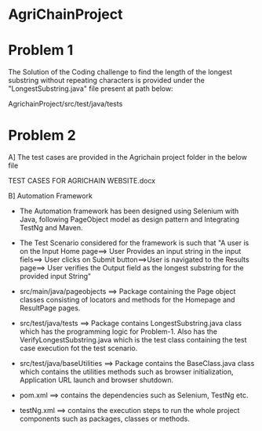 # AgriChainProject

# Problem 1

The Solution of the Coding challenge to  find the length of the longest substring without repeating characters is provided under the "LongestSubstring.java" file present at path below:

AgrichainProject/src/test/java/tests

# Problem 2

A] The test cases are provided in the Agrichain project folder in the below file

TEST CASES FOR AGRICHAIN WEBSITE.docx

B] Automation Framework

* The Automation framework has been designed using Selenium with Java, following PageObject model as design pattern and Integrating TestNg and Maven.

* The Test Scenario considered for the framework is such that "A user is on the Input Home page==> User Provides an input string in the input fiels==> User clicks on Submit button==>User is navigated to the Results page==>     User verifies the Output field as the longest substring for the provided input String"

*  src/main/java/pageobjects ==> Package containing the Page object classes consisting of locators and methods for the Homepage and ResultPage pages.

*  src/test/java/tests  ==> Package contains LongestSubstring.java class which has the programming logic for Problem-1. Also has the VerifyLongestSubstring.java which is the test class containing the test case execution fot     the test scenario.

*  src/test/java/baseUtilities ==> Package contains the BaseClass.java class which contains the utilities methods such as browser initialization, Application URL launch and browser shutdown.

*  pom.xml ==> contains the dependencies such as Selenium, TestNg etc.

*  testNg.xml ==> contains the execution steps to run the whole project components such as packages, classes or methods.
